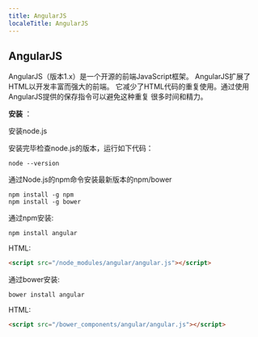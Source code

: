 ```yaml
---
title: AngularJS
localeTitle: AngularJS
---
```

## AngularJS

AngularJS（版本1.x）是一个开源的前端JavaScript框架。 AngularJS扩展了HTML以开发丰富而强大的前端。 它减少了HTML代码的重复使用。通过使用AngularJS提供的保存指令可以避免这种重复 很多时间和精力。

**安装** ：

安装node.js

安装完毕检查node.js的版本，运行如下代码：

```shell
node --version
```

通过Node.js的npm命令安装最新版本的npm/bower

```shell
npm install -g npm
npm install -g bower
```
通过npm安装:

```shell 
npm install angular
```
HTML:

```html
<script src="/node_modules/angular/angular.js"></script>
```

通过bower安装:

```shell
bower install angular
```
HTML:

```html
<script src="/bower_components/angular/angular.js"></script>
```

